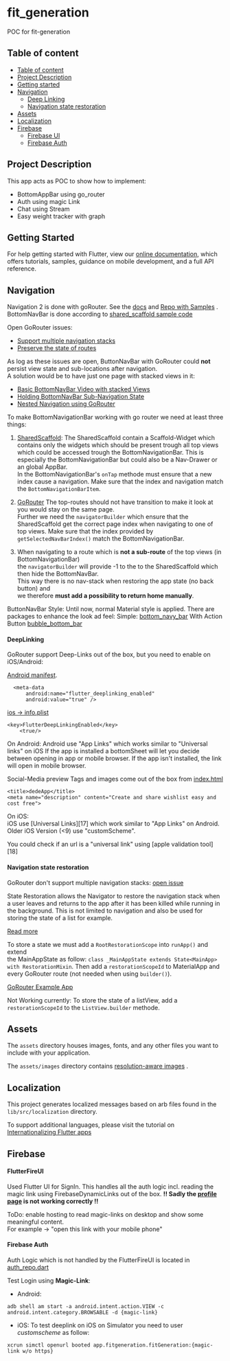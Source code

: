 # fit_generation

POC for fit-generation

## Table of content

- [Table of content](#table-of-content)
- [Project Description](#project-description)
- [Getting started](#getting-started)
- [Navigation](#navigation) 
  - [Deep Linking](#deeplinking)
  - [Navigation state restoration](#navigation-state-restoration) 
- [Assets](#assets)
- [Localization](#localization)
- [Firebase](#firebase)
   - [Firebase UI](#flutterfireui)
   - [Firebase Auth](#firebase-auth)

## Project Description

This app acts as POC to show how to implement:

- BottomAppBar using go_router
- Auth using magic Link
- Chat using Stream
- Easy weight tracker with graph

## Getting Started

For help getting started with Flutter, view our
[online documentation](https://flutter.dev/docs), which offers tutorials, samples, guidance on
mobile development, and a full API reference.

## Navigation

Navigation 2 is done with goRouter. See the [docs](https://gorouter.dev/)
and [Repo with Samples](https://github.com/flutter/packages/tree/main/packages/go_router/example/lib)
.  
BottomNavBar is done according
to [shared_scaffold sample code](https://github.com/flutter/packages/blob/main/packages/go_router/example/lib/shared_scaffold.dart)

Open GoRouter issues:

- [Support multiple navigation stacks](https://github.com/flutter/flutter/issues/99126)
- [Preserve the state of routes](https://github.com/flutter/flutter/issues/99124)

As log as these issues are open, ButtonNavBar with GoRouter could **not** persist view state and
sub-locations after navigation.  
A solution would be to have just one page with stacked views in it:

- [Basic BottomNavBar Video with stacked Views](https://www.youtube.com/watch?v=xoKqQjSDZ60)
- [Holding BottomNavBar Sub-Navigation State](https://codewithandrea.com/articles/multiple-navigators-bottom-navigation-bar)
- [Nested Navigation using GoRouter](https://github.com/flutter/packages/blob/main/packages/go_router/example/lib/nested_nav.dart)

To make BottomNavigationBar working with go router we need at least three things:

1. [SharedScaffold](lib/src/shared_scaffold.dart):
   The SharedScaffold contain a Scaffold-Widget which contains only the widgets which should be
   present trough all top views which could be accessed trough the BottomNavigationBar. This is
   especially the BottomNavigationBar but could also be a Nav-Drawer or an global AppBar.  
   In the BottomNavigationBar's ``onTap`` methode must ensure that a new index cause a navigation.
   Make sure that the index and navigation match the ``BottomNavigationBarItem``.

2. [GoRouter](lib/src/routing/app_router.dart)
   The top-routes should not have transition to make it look at you would stay on the same page.  
   Further we need the ``navigatorBuilder`` which ensure that the SharedScaffold get the correct
   page index when navigating to one of top views. Make sure that the index provided
   by ``getSelectedNavBarIndex()`` match the BottomNavigationBar.

3. When navigating to a route which is **not a sub-route** of the top views (in
   BottomNavigationBar)  
   the ``navigatorBuilder`` will provide -1 to the to the SharedScaffold which then hide the
   BottomNavBar.  
   This way there is no nav-stack when restoring the app state (no back button) and  
   we therefore **must add a possibility to return home manually**.

ButtonNavBar Style:
Until now, normal Material style is applied. There are packages to enhance the look ad feel:
Simple: [bottom_navy_bar](https://pub.dev/packages/bottom_navy_bar)
With Action Button [bubble_bottom_bar](https://pub.dev/packages/bubble_bottom_bar)

#### DeepLinking
GoRouter support Deep-Links out of the box, but you need to enable on iOS/Android: 

[Android manifest](/android/app/src/main/AndroidManifest.xml).

```
  <meta-data
      android:name="flutter_deeplinking_enabled"
      android:value="true" />
```

[ios -> info.plist](ios/Runner/Info.plist)

``` 
<key>FlutterDeepLinkingEnabled</key>
	<true/>
```

On Android:
Android use "App Links" which works similar to "Universal links" on iOS If the app is installed a
bottomSheet will let you decide between opening in app or mobile browser. If the app isn't
installed, the link will open in mobile browser.

Social-Media preview Tags and images come out of the box from [index.html](web/index.html)

```
<title>dedeApp</title>
<meta name="description" content="Create and share wishlist easy and cost free">
```

On iOS:  
iOS use [Universal Links][17] which work similar to "App Links" on Android. Older iOS Version (<9)
use "customScheme".

You could check if an url is a "universal link" using [apple validation tool][18]

#### Navigation state restoration

GoRouter don't support multiple navigation stacks: [open issue](https://github.com/flutter/flutter/issues/99126)

State Restoration allows the Navigator to restore the navigation stack when a user leaves and
returns to the app after it has been killed while running in the background. This is not limited to
navigation and also be used for storing the state of a list for example.

[Read more](https://medium.com/flutter-community/flutter-state-restoration-restore-scrollviews-and-textfields-d1d35cbd878c)

To store a state we must add a ``RootRestorationScope`` into ``runApp()`` and extend  
the MainAppState as follow: ``class _MainAppState extends State<MainApp> with RestorationMixin``.
Then add a ``restorationScopeId`` to MaterialApp and every GoRouter route (not needed when
using ``builder()``).

[GoRouter Example App](https://github.com/flutter/packages/blob/main/packages/go_router/example/lib/state_restoration.dart)

Not Working currently: To store the state of a listView, add a ``restorationScopeId`` to the ``ListView.builder`` methode.

## Assets

The `assets` directory houses images, fonts, and any other files you want to include with your
application.

The `assets/images` directory
contains [resolution-aware images](https://flutter.dev/docs/development/ui/assets-and-images#resolution-aware)
.

## Localization

This project generates localized messages based on arb files found in the `lib/src/localization`
directory.

To support additional languages, please visit the tutorial on
[Internationalizing Flutter apps](https://flutter.dev/docs/development/accessibility-and-localization/internationalization)

## Firebase

#### FlutterFireUI
Used Flutter UI for SignIn. 
This handles all the auth logic incl. reading the magic link using FirebaseDynamicLinks out of the box. 
**!! Sadly the [profile page](lib/src/auth_feat/profile_view.dart) is not working correctly !!**

ToDo: enable hosting to read magic-links on desktop and show some meaningful content.  
For example -> "open this link with your mobile phone"

#### Firebase Auth
Auth Logic which is not handled by the FlutterFireUI is located in [auth_repo.dart](lib/src/auth_feat/auth_repo.dart)

Test Login using **Magic-Link**: 
- Android: 
```
adb shell am start -a android.intent.action.VIEW -c android.intent.category.BROWSABLE -d {magic-link} 
```

- iOS:
To test deeplink on iOS on Simulator you need to user *customscheme* as follow:
```
xcrun simctl openurl booted app.fitgeneration.fitGeneration:{magic-link w/o https}
```
